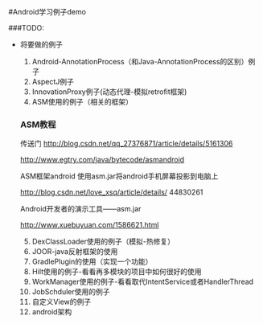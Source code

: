 #Android学习例子demo

###TODO:
* 将要做的例子

   1. Android-AnnotationProcess（和Java-AnnotationProcess的区别）例子
   2. AspectJ例子
   3. InnovationProxy例子(动态代理-模拟retrofit框架)
   4. ASM使用的例子（相关的框架）
   ### ASM教程
   传送门http://blog.csdn.net/qq_27376871/article/details/5161306
	http://www.egtry.com/java/bytecode/asmandroid 	ASM框架android 使用asm.jar将android手机屏幕投影到电脑上
		http://blog.csdn.net/love_xsq/article/details/		44830261	Android开发者的演示工具——asm.jar
	
	http://www.xuebuyuan.com/1586621.html
	
   5. DexClassLoader使用的例子（模拟-热修复）
   6. JOOR-java反射框架的使用
   7. GradlePlugin的使用（实现一个功能）
   8. Hilt使用的例子-看看再多模块的项目中如何很好的使用
   9. WorkManager使用的例子-看看取代IntentService或者HandlerThread
   10. JobSchduler使用的例子
   11. 自定义View的例子
   12. android架构
   

